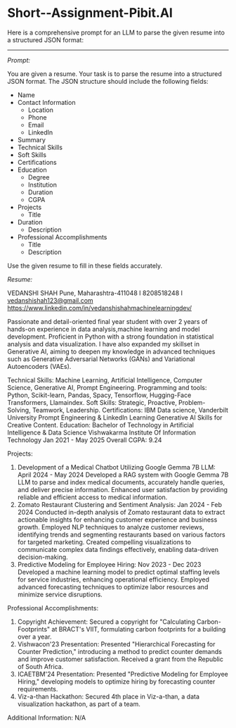 # Short--Assignment-Pibit.AI
Here is a comprehensive prompt for an LLM to parse the given resume into a structured JSON format:

---

*Prompt:*

You are given a resume. Your task is to parse the resume into a structured JSON format. The JSON structure should include the following fields:

- Name
- Contact Information
  - Location
  - Phone
  - Email
  - LinkedIn
- Summary
- Technical Skills
- Soft Skills
- Certifications
- Education
  - Degree
  - Institution
  - Duration
  - CGPA
- Projects
  - Title
- Duration
  - Description
- Professional Accomplishments
  - Title
  - Description

Use the given resume to fill in these fields accurately.

*Resume:*


VEDANSHI SHAH
Pune, Maharashtra-411048 I 8208518248 I vedanshishah123@gmail.com
https://www.linkedin.com/in/vedanshishahmachinelearningdev/

Passionate and detail-oriented final year student with over 2 years of hands-on experience in data analysis,machine learning and model development. Proficient in Python with a strong foundation in statistical analysis and data visualization. I have also expanded my skillset in Generative AI, aiming to deepen my knowledge in advanced techniques such as Generative Adversarial Networks (GANs) and Variational Autoencoders (VAEs).

Technical Skills: Machine Learning, Artificial Intelligence, Computer Science, Generative AI, Prompt Engineering.
Programming and tools: Python, Scikit-learn, Pandas, Spacy, Tensorflow, Hugging-Face Transformers, Llamaindex.
Soft Skills: Strategic, Proactive, Problem-Solving, Teamwork, Leadership.
Certifications: IBM Data science, Vanderbilt University Prompt Engineering & LinkedIn Learning Generative AI Skills for Creative Content.
Education:
Bachelor of Technology in Artificial Intelligence & Data Science
Vishwakarma Institute Of Information Technology
Jan 2021 - May 2025
Overall CGPA: 9.24

Projects:
1) Development of a Medical Chatbot Utilizing Google Gemma 7B LLM: April 2024 - May 2024
   Developed a RAG system with Google Gemma 7B LLM to parse and index medical documents, accurately handle queries, and deliver precise information. Enhanced user satisfaction by providing reliable and efficient access to medical information.
2) Zomato Restaurant Clustering and Sentiment Analysis: Jan 2024 - Feb 2024
   Conducted in-depth analysis of Zomato restaurant data to extract actionable insights for enhancing customer experience and business growth. Employed NLP techniques to analyze customer reviews, identifying trends and segmenting restaurants based on various factors for targeted marketing. Created compelling visualizations to communicate complex data findings effectively, enabling data-driven decision-making.
3) Predictive Modeling for Employee Hiring: Nov 2023 - Dec 2023
   Developed a machine learning model to predict optimal staffing levels for service industries, enhancing operational efficiency. Employed advanced forecasting techniques to optimize labor resources and minimize service disruptions.

Professional Accomplishments:
1) Copyright Achievement: Secured a copyright for "Calculating Carbon-Footprints" at BRACT's VIIT, formulating carbon footprints for a building over a year.
2) Vishwacon'23 Presentation: Presented "Hierarchical Forecasting for Counter Prediction," introducing a method to predict counter demands and improve customer satisfaction. Received a grant from the Republic of South Africa.
3) ICAETBM'24 Presentation: Presented "Predictive Modeling for Employee Hiring," developing models to optimize hiring by forecasting counter requirements.
4) Viz-a-than Hackathon: Secured 4th place in Viz-a-than, a data visualization hackathon, as part of a team.

Additional Information:
N/A

